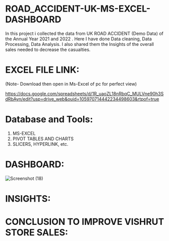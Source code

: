 # ROAD_ACCIDENT-UK-MS-EXCEL-DASHBOARD

In this project i collected the data from UK ROAD ACCIDENT (Demo Data) of the Annual Year 2021 and 2022 .
Here I have done Data cleaning, Data Processing, Data Analysis.
I also shared them the Insights of the overall sales needed to decrease the casualties.

# EXCEL FILE LINK:
(Note- Download then open in Ms-Excel of pc for perfect view)

https://docs.google.com/spreadsheets/d/1R_uaoZL18nRbqC_MULVne90h3SdRbAyn/edit?usp=drive_web&ouid=105970714442234498603&rtpof=true

# Database and Tools:
1. MS-EXCEL
2. PIVOT TABLES AND CHARTS
3. SLICERS, HYPERLINK, etc.

# DASHBOARD:
![Screenshot (18)](https://github.com/Jaswant20110028/ROAD_ACCIDENT-UK-MS-EXCEL-DASHBOARD/assets/142691885/688d70b7-dc9c-4fbd-b362-392a63cba6e4)




# INSIGHTS:

# CONCLUSION TO IMPROVE VISHRUT STORE SALES:

